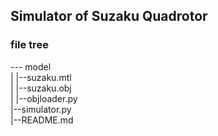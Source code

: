 ## Simulator of Suzaku Quadrotor


### file tree

--- model  
|  |--suzaku.mtl  
|  |--suzaku.obj  
|
|--objloader.py  
|--simulator.py  
|--README.md  

